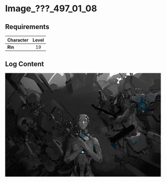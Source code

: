 # Image_???_497_01_08
## Requirements
|Character|Level|
|---------|:---:|
|**Rin**  | 19  |

## Log Content
![rios2301.png](./attachments/rios2301.png)
